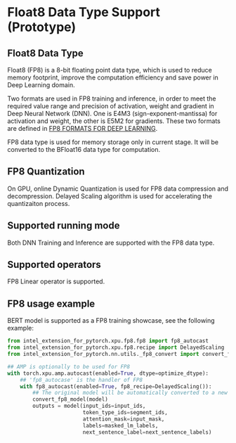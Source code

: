 Float8 Data Type Support (Prototype)
====================================

## Float8 Data Type

Float8 (FP8) is a 8-bit floating point data type, which is used to reduce memory footprint, improve the computation efficiency and save power in Deep Learning domain.

Two formats are used in FP8 training and inference, in order to meet the required value range and precision of activation, weight and gradient in Deep Neural Network (DNN). One is E4M3 (sign-exponent-mantissa) for activation and weight, the other is E5M2 for gradients. These two formats are defined in [FP8 FORMATS FOR DEEP LEARNING](https://arxiv.org/pdf/2209.05433.pdf).

FP8 data type is used for memory storage only in current stage. It will be converted to the BFloat16 data type for computation.

## FP8 Quantization

On GPU, online Dynamic Quantization is used for FP8 data compression and decompression. Delayed Scaling algorithm is used for accelerating the quantizaiton process.

## Supported running mode

Both DNN Training and Inference are supported with the FP8 data type.

## Supported operators

FP8 Linear operator is supported.

## FP8 usage example

BERT model is supported as a FP8 training showcase, see the following example:

```python
from intel_extension_for_pytorch.xpu.fp8.fp8 import fp8_autocast
from intel_extension_for_pytorch.xpu.fp8.recipe import DelayedScaling
from intel_extension_for_pytorch.nn.utils._fp8_convert import convert_fp8_model

## AMP is optionally to be used for FP8
with torch.xpu.amp.autocast(enabled=True, dtype=optimize_dtype):
    ## 'fp8_autocase' is the handler of FP8
    with fp8_autocast(enabled=True, fp8_recipe=DelayedScaling()):
        ## The original model will be automatically converted to a new model with FP8 operators with 'convert_fp8_model'
        convert_fp8_model(model)
        outputs = model(input_ids=input_ids,
                        token_type_ids=segment_ids,
                        attention_mask=input_mask,
                        labels=masked_lm_labels,
                        next_sentence_label=next_sentence_labels)
```
